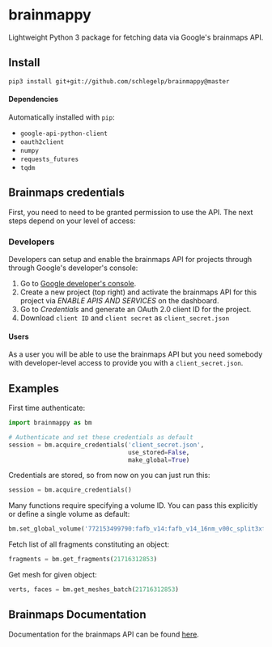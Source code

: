 # brainmappy

Lightweight Python 3 package for fetching data via Google's brainmaps API.

## Install

`pip3 install git+git://github.com/schlegelp/brainmappy@master`

#### Dependencies
Automatically installed with `pip`:

- `google-api-python-client`
- `oauth2client`
- `numpy`
- `requests_futures`
- `tqdm`

## Brainmaps credentials

First, you need to need to be granted permission to use the API. The next steps
depend on your level of access:

### Developers

Developers can setup and enable the brainmaps API for projects through
through Google's developer's console:

1. Go to [Google developer's console](https://console.developers.google.com).
2. Create a new project (top right) and activate the brainmaps API for this
   project via *ENABLE APIS AND SERVICES* on the dashboard.
3. Go to *Credentials* and generate an OAuth 2.0 client ID for the project.
4. Download `client ID` and `client secret` as `client_secret.json`

#### Users

As a user you will be able to use the brainmaps API but you need somebody with
developer-level access to provide you with a `client_secret.json`.

## Examples

First time authenticate:

```Python
import brainmappy as bm

# Authenticate and set these credentials as default
session = bm.acquire_credentials('client_secret.json',
                                 use_stored=False,
                                 make_global=True)
```

Credentials are stored, so from now on you can just run this:

```Python
session = bm.acquire_credentials()
```

Many functions require specifying a volume ID. You can pass this explicitly
or define a single volume as default:

```Python
bm.set_global_volume('772153499790:fafb_v14:fafb_v14_16nm_v00c_split3xfill2')
```

Fetch list of all fragments constituting an object:

```Python
fragments = bm.get_fragments(21716312853)
```

Get mesh for given object:

```Python
verts, faces = bm.get_meshes_batch(21716312853)
```

## Brainmaps Documentation

Documentation for the brainmaps API can be found [here](https://developers.google.com/brainmaps/help_pages/python_quickstart).
